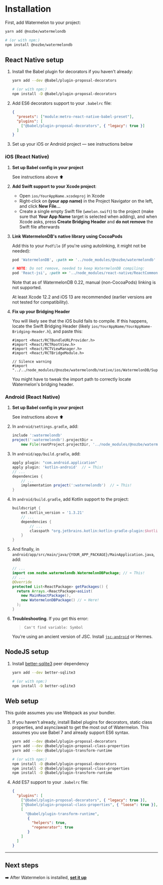 # Installation

First, add Watermelon to your project:

```bash
yarn add @nozbe/watermelondb

# (or with npm:)
npm install @nozbe/watermelondb
```

## React Native setup

1. Install the Babel plugin for decorators if you haven't already:
    ```bash
    yarn add --dev @babel/plugin-proposal-decorators

    # (or with npm:)
    npm install -D @babel/plugin-proposal-decorators
    ```

2. Add ES6 decorators support to your `.babelrc` file:
    ```json
    {
      "presets": ["module:metro-react-native-babel-preset"],
      "plugins": [
        ["@babel/plugin-proposal-decorators", { "legacy": true }]
      ]
    }
    ```
3. Set up your iOS or Android project — see instructions below

### iOS (React Native)

1. **Set up Babel config in your project**

   See instructions above ⬆️

2. **Add Swift support to your Xcode project**:

   - Open `ios/YourAppName.xcodeproj` in Xcode
   - Right-click on **(your app name)** in the Project Navigator on the left, and click **New File…**
   - Create a single empty Swift file (`wmelon.swift`) to the project (make sure that **Your App Name** target is selected when adding), and when Xcode asks, press **Create Bridging Header** and **do not remove** the Swift file afterwards

3. **Link WatermelonDB's native library using CocoaPods**

    Add this to your `Podfile` (if you're using autolinking, it might not be needed):

    ```ruby
    pod 'WatermelonDB', :path => '../node_modules/@nozbe/watermelondb'

    # NOTE: Do not remove, needed to keep WatermelonDB compiling:
    pod 'React-jsi', :path => '../node_modules/react-native/ReactCommon/jsi', :modular_headers => true
    ```

    Note that as of WatermelonDB 0.22, manual (non-CocoaPods) linking is not supported.

    At least Xcode 12.2 and iOS 13 are recommended (earlier versions are not tested for compatibility).

4. **Fix up your Bridging Header**

    You will likely see that the iOS build fails to compile. If this happens, locate the Swift Bridging Header (likely `ios/YourAppName/YourAppName-Bridging-Header.h`), and paste this:

    ```objc
    #import <React/RCTBundleURLProvider.h>
    #import <React/RCTRootView.h>
    #import <React/RCTViewManager.h>
    #import <React/RCTBridgeModule.h>

    // Silence warning
    #import "../../node_modules/@nozbe/watermelondb/native/ios/WatermelonDB/SupportingFiles/Bridging.h"
    ```

    You might have to tweak the import path to correctly locate Watermelon's bridging header.

### Android (React Native)

1. **Set up Babel config in your project**

   See instructions above ⬆️

2. In `android/settings.gradle`, add:

   ```gradle
   include ':watermelondb'
   project(':watermelondb').projectDir =
       new File(rootProject.projectDir, '../node_modules/@nozbe/watermelondb/native/android')
   ```
3. In `android/app/build.gradle`, add:
   ```gradle
   apply plugin: "com.android.application"
   apply plugin: 'kotlin-android'  // ⬅️ This!
   // ...
   dependencies {
       // ...
       implementation project(':watermelondb')  // ⬅️ This!
   }
   ```
4. In `android/build.gradle`, add Kotlin support to the project:
   ```gradle
   buildscript {
       ext.kotlin_version = '1.3.21'
       // ...
       dependencies {
           // ...
           classpath "org.jetbrains.kotlin:kotlin-gradle-plugin:$kotlin_version"
       }
   }
   ```
5. And finally, in `android/app/src/main/java/{YOUR_APP_PACKAGE}/MainApplication.java`, add:
   ```java
   // ...
   import com.nozbe.watermelondb.WatermelonDBPackage; // ⬅️ This!
   // ...
   @Override
   protected List<ReactPackage> getPackages() {
     return Arrays.<ReactPackage>asList(
       new MainReactPackage(),
       new WatermelonDBPackage() // ⬅️ Here!
     );
   }
   ```
6. **Troubleshooting**. If you get this error:
    > `Can't find variable: Symbol`

    You're using an ancient version of JSC. Install [`jsc-android`](https://github.com/react-community/jsc-android-buildscripts) or Hermes.


## NodeJS setup

1. Install [better-sqlite3](https://github.com/JoshuaWise/better-sqlite3) peer dependency
    ```sh
    yarn add --dev better-sqlite3

    # (or with npm:)
    npm install -D better-sqlite3
    ```

## Web setup

This guide assumes you use Webpack as your bundler.

3. If you haven't already, install Babel plugins for decorators, static class properties, and async/await to get the most out of Watermelon. This assumes you use Babel 7 and already support ES6 syntax.
    ```bash
    yarn add --dev @babel/plugin-proposal-decorators
    yarn add --dev @babel/plugin-proposal-class-properties
    yarn add --dev @babel/plugin-transform-runtime

    # (or with npm:)
    npm install -D @babel/plugin-proposal-decorators
    npm install -D @babel/plugin-proposal-class-properties
    npm install -D @babel/plugin-transform-runtime
    ```
4. Add ES7 support to your `.babelrc` file:
    ```json
    {
      "plugins": [
        ["@babel/plugin-proposal-decorators", { "legacy": true }],
        ["@babel/plugin-proposal-class-properties", { "loose": true }],
        [
          "@babel/plugin-transform-runtime",
           {
             "helpers": true,
             "regenerator": true
           }
        ]
      ]
    }
    ```

* * *

## Next steps

➡️ After Watermelon is installed, [**set it up**](./Setup.md)

